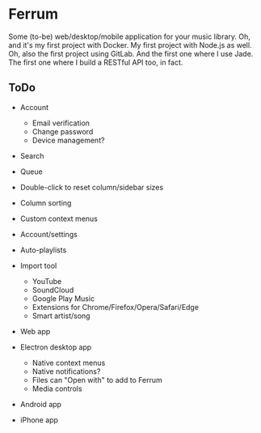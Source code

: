 # Ferrum
Some (to-be) web/desktop/mobile application for your music library. Oh, and it's my first project with Docker. My first project with Node.js as well. Oh, also the first project using GitLab. And the first one where I use Jade. The first one where I build a RESTful API too, in fact.

## ToDo
- Account
    - Email verification
    - Change password
    - Device management?
- Search
- Queue
- Double-click to reset column/sidebar sizes
- Column sorting
- Custom context menus
- Account/settings
- Auto-playlists
- Import tool
    - YouTube
    - SoundCloud
    - Google Play Music
    - Extensions for Chrome/Firefox/Opera/Safari/Edge
    - Smart artist/song

- Web app
- Electron desktop app
    - Native context menus
    - Native notifications?
    - Files can "Open with" to add to Ferrum
    - Media controls
- Android app
- iPhone app

